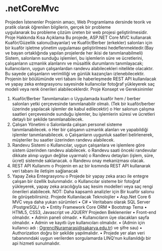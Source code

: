 # .netCoreMvc
Projeden İstenenler 
Projenin amacı, Web Programlama dersinde teorik ve pratik olarak öğrenilen bilgilerin, gerçek bir probleme   
uygulanarak bu probleme çözüm üreten bir web projesi geliştirilmesidir. 
Proje Hakkında Kısa Açıklama 
Bu projede, ASP.NET Core MVC kullanarak Kuaför/Güzellik salonu(bayanlar) ve Kuaför/Berber (erkekler) 
salonları için bir kuaför işletme yönetim uygulaması geliştirilmesi hedeflenmektedir.(Bay ve bayan ortaklığında 
yapılan projelerde her ikisi de tanımlanabilmeli) Sistem, salonların sunduğu işlemleri, bu işlemlerin süre ve 
ücretlerini, çalışanların uzmanlık alanlarını ve müsaitlik durumlarını tanımlayacak; kullanıcıların, uygun 
çalışanlardan randevu alabilecekleri nitelikte olacaktır. Bu sayede  çalışanların verimliliği ve günlük kazançları 
izlenebilecektir. Projenin bir böülümünde veri tabanı ile haberleşmede REST API kullanılacak ve yapay zeka 
entegrasyonu sayesinde kullanıcılar fotoğraf yükleyerek saç modeli veya renk önerileri alabileceklerdir. 
Proje Konsept ve Gereksinimler 
1. Kuaför/Berber Tanımlamaları 
o Uygulamada kuaför hem / berber salonları yetki çerçevesinde tanımlanabilir olmalı. (Tek bir 
kuaför/berber üzerinde yapılacak işlemler de kabul edilecektir) 
o Her salonun çalışma saatleri çerçevesinde sunduğu işlemler, bu işlemlerin süresi ve ücretleri 
detaylı bir şekilde tanımlanabilecek. 
2. Çalışan Yönetimi 
o Salonlarda çalışan personel sisteme tanımlanabilecek. 
o Her bir çalışanın uzmanlık alanları ve yapabildiği işlemler tanımlanabilecek. 
o Çalışanların uygunluk saatleri belirlenerek, müşteriler bu saatler üzerinden randevu alabilecek.  
3. Randevu Sistemi 
o Kullanıcılar, uygun çalışanlara ve işlemlere göre sistem üzerinden randevu alabilecek. 
o Randevu saati önceki randevular dikkate alınıp uygun değilse uyarmalı) 
o Randevu detayları (işlem, süre, ücret) sistemde saklanacak. 
o Randevu onay mekanizması olacak.  
4. REST API Kullanımı 
o Projenin en az bir kısmında REST API kullanarak veri tabanı ile iletişim sağlanacak 
5. Yapay Zeka Entegrasyonu 
o Projede bir yapay zeka aracı ile entegre çalışan bir özellik bulunmalıdır. 
o Kullanıcılar sisteme bir fotoğraf yükleyerek, yapay zeka aracılığıyla saç kesim modelleri veya 
saç rengi önerileri alabilecek. 
NOT: Daha kapsamlı analizler için Bir kuaför salonu ile görüşebilirsiniz. 
Projede Kullanılacak Teknolojiler 
• Asp.Net Core 6 MVC  veya daha yukarı sürümleri 
• C# 
• Veritabanı olarak SQL Server /PostgreSQL/ vb 
• Entity Framework Core ORM 
• Bootstrap Tema 
• HTML5, CSS3, Javascript ve JQUERY 
Projeden Beklenenler 
• Front-end olmalıdır. 
• Admin paneli olmadır. 
• Kullanıcıların üye olacakları sayfa olmalıdır. 
• Admin ve kayıtlı üye kullanıcıları olmalıdır. 
• (Admin için kullanıcı adı : OgrenciNuramarasi@sakarya.edu.tr) ve şifre sau) 
• Authorization doğru bir şekilde yapılmalıdır. 
• Projede yer alan veri tabanınındaki uygun verilerden sorgulamarda LINQ’nun kullanıldığı bir api 
hizmeti sunulmalıdır. 
